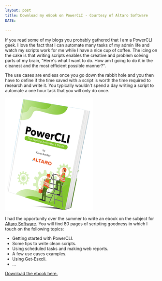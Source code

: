 ```yaml
---
layout: post
title: Download my eBook on PowerCLI - Courtesy of Altaro Software
DATE: 

---
```

If you read some of my blogs you probably gathered that I am a PowerCLI geek. I love the fact that I can automate many tasks of my admin life and watch my scripts work for me while I have a nice cup of coffee. The icing on the cake is that writing scripts enables the creative and problem solving parts of my brain, "Here's what I want to do. How am I going to do it in the cleanest and the most efficient possible manner?". 

The use cases are endless once you go down the rabbit hole and you then have to define if the time saved with a script is worth the time required to research and write it. You typically wouldn't spend a day writing a script to automate a one hour task that you will only do once.

![](/img/altaro-ebook.png)

I had the opportunity over the summer to write an ebook on the subject for [Altaro Software](https://www.altaro.com/). You will find 80 pages of scripting goodness in which I touch on the following topics:

* Getting started with PowerCLI.
* Some tips to write clean scripts.
* Using scheduled tasks and making web reports.
* A few use cases examples.
* Using Get-Esxcli.
* ...

[Download the ebook here.](https://www.altaro.com/ebook/powercli.php?LP=sc-vmblog-Article-ebook-powercli&Cat=SC&utm_campaign=ebook-powercli&utm_medium=sc&utm_source=sc-vmblog&utm_content=article)